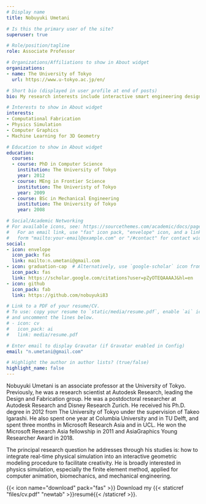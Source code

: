 ```yaml
---
# Display name
title: Nobuyuki Umetani

# Is this the primary user of the site?
superuser: true

# Role/position/tagline
role: Associate Professor

# Organizations/Affiliations to show in About widget
organizations:
- name: The University of Tokyo
  url: https://www.u-tokyo.ac.jp/en/

# Short bio (displayed in user profile at end of posts)
bio: My research interests include interactive smart engineering design tool using physics simulation and machine learning.

# Interests to show in About widget
interests:
- Computational Fabrication
- Physics Simulation
- Computer Graphics
- Machine Learning for 3D Geometry

# Education to show in About widget
education:
  courses:
  - course: PhD in Computer Science
    institution: The University of Tokyo
    year: 2012
  - course: MEng in Frontier Science
    institution: The Univeristy of Tokyo
    year: 2009
  - course: BSc in Mechanical Engineering
    institution: The University of Tokyo
    year: 2008

# Social/Academic Networking
# For available icons, see: https://sourcethemes.com/academic/docs/page-builder/#icons
#   For an email link, use "fas" icon pack, "envelope" icon, and a link in the
#   form "mailto:your-email@example.com" or "/#contact" for contact widget.
social:
- icon: envelope
  icon_pack: fas
  link: mailto:n.umetani@gmail.com
- icon: graduation-cap  # Alternatively, use `google-scholar` icon from `ai` icon pack
  icon_pack: fas
  link: https://scholar.google.com/citations?user=pZyOTEQAAAAJ&hl=en
- icon: github
  icon_pack: fab
  link: https://github.com/nobuyuki83

# Link to a PDF of your resume/CV.
# To use: copy your resume to `static/media/resume.pdf`, enable `ai` icons in `params.toml`, 
# and uncomment the lines below.
# - icon: cv
#   icon_pack: ai
#   link: media/resume.pdf

# Enter email to display Gravatar (if Gravatar enabled in Config)
email: "n.umetani@gmail.com"

# Highlight the author in author lists? (true/false)
highlight_name: false
---
```


Nobuyuki Umetani is an associate professor at the University of Tokyo. Previously, he was a research scientist at Autodesk Research, leading the Design and Fabrication group. He was a postdoctoral researcher at Autodesk Research and Disney Research Zurich. He received his Ph.D. degree in 2012 from The University of Tokyo under the supervision of Takeo Igarashi. He also spent one year at Columbia University and in TU Delft, and spent three months in Microsoft Research Asia and in UCL. He won the Microsoft Research Asia fellowship in 2011 and AsiaGraphics Young Researcher Award in 2018. 

The principal research question he addresses through his studies is: how to integrate real-time physical simulation into an interactive geometric modeling procedure to facilitate creativity. He is broadly interested in physics simulation, especially the finite element method, applied for computer animation, biomechanics, and mechanical engineering.

{{< icon name="download" pack="fas" >}} Download my {{< staticref "files/cv.pdf" "newtab" >}}resumé{{< /staticref >}}.
